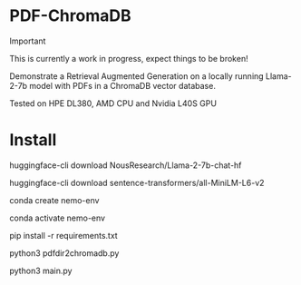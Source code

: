 # PDF-ChromaDB

> [!IMPORTANT]
> This is currently a work in progress, expect things to be broken!

Demonstrate a Retrieval Augmented Generation on a locally running Llama-2-7b model with PDFs in a ChromaDB vector database.

Tested on HPE DL380, AMD CPU and Nvidia L40S GPU

# Install
huggingface-cli download NousResearch/Llama-2-7b-chat-hf

huggingface-cli download sentence-transformers/all-MiniLM-L6-v2 

conda create nemo-env 

conda activate nemo-env

pip install -r requirements.txt 

python3 pdfdir2chromadb.py 

python3 main.py
